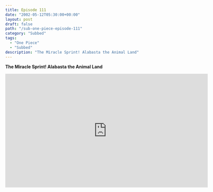 ```yaml
---
title: Episode 111
date: "2002-05-12T05:30:00+00:00"
layout: post
draft: false
path: "/sub-one-piece-episode-111"
category: "Subbed"
tags:
  - "One Piece"
  - "Subbed"
description: "The Miracle Sprint! Alabasta the Animal Land"
---
```


**The Miracle Sprint! Alabasta the Animal Land**

<iframe width="640" height="360" src="https://www.rapidvideo.com/e/FXOR3T9I02" frameborder="0" marginwidth=0 marginheight=0 scrolling=no allowfullscreen></iframe>

